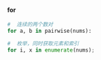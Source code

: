 #### for

```python
#  连续的两个数对
for a, b in pairwise(nums):
```

```python
#  枚举，同时获取元素和索引
for i, x in enumerate(nums);
```

